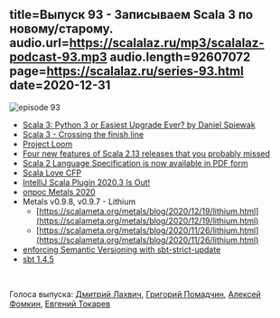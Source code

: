 title=Выпуск 93 - Записываем Scala 3 по новому/старому.
audio.url=https://scalalaz.ru/mp3/scalalaz-podcast-93.mp3
audio.length=92607072
page=https://scalalaz.ru/series-93.html
date=2020-12-31
----
![episode 93](https://scalalaz.ru/img/episode93.png)

* [Scala 3: Python 3 or Easiest Upgrade Ever? by Daniel Spiewak](https://www.youtube.com/watch?v=jWJ5A1irH_E&%3Blist=PLSUh6oJ5ZotUS0k5d8EcHJIN9ATVJ_SfL)
* [Scala 3 - Crossing the finish line](https://www.scala-lang.org/blog/2020/12/15/scala-3-crossing-the-finish-line.html)
* [Project Loom](https://openjdk.java.net/projects/loom/)
* [Four new features of Scala 2.13 releases that you probably missed](https://cucumbersome.net/2020/11/28/four-new-features-of-scala-2-13-releases-that-you-probably-missed/)
* [Scala 2 Language Specification is now available in PDF form](https://twitter.com/scala_lang/status/1337837510928420864)
* [Scala Love CFP](https://www.papercall.io/scalalove2021)
* [IntelliJ Scala Plugin 2020.3 Is Out!](https://blog.jetbrains.com/scala/2020/12/01/intellij-scala-plugin-2020-3/)
* [опрос Metals 2020](https://docs.google.com/forms/d/e/1FAIpQLSepzHNPGb2JbGEEGmVHaMMKLP-46PQJI3wdM93m5N68SrwZrw/viewform)
* Metals v0.9.8, v0.9.7 - Lithium
    -   [https://scalameta.org/metals/blog/2020/12/19/lithium.html](https://scalameta.org/metals/blog/2020/12/19/lithium.html)
    -   [https://scalameta.org/metals/blog/2020/11/26/lithium.html](https://scalameta.org/metals/blog/2020/11/26/lithium.html)
* [enforcing Semantic Versioning with sbt-strict-update](https://eed3si9n.com/enforcing-semver-with-sbt-strict-update)
* [sbt 1.4.5](https://eed3si9n.com/sbt-1.4.5)

<br/>

Голоса выпуска:
[Дмитрий Лахвич](https://github.com/ReiReiRei),
[Григорий Помадчин](https://github.com/pomadchin),
[Алексей Фомкин](https://github.com/fomkin),
[Евгений Токарев](https://twitter.com/strobegen)

